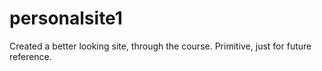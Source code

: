 # personalsite1
Created a better looking site, through the course. Primitive, just for future reference.
